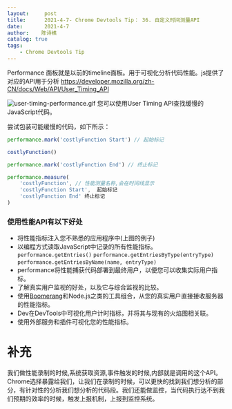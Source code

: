 ```yaml
---
layout:     post
title:      2021-4-7- Chrome Devtools Tip： 36. 自定义时间测量API
date:       2021-4-7
author:    陈诗樵
catalog: true
tags:
    - Chrome Devtools Tip
---
```


Performance 面板就是以前的timeline面板。用于可视化分析代码性能。js提供了对应的API用于分析
https://developer.mozilla.org/zh-CN/docs/Web/API/User_Timing_API

![user-timing-performance.gif](https://upload-images.jianshu.io/upload_images/8156292-b83d2a537e1aeee8.gif?imageMogr2/auto-orient/strip)
您可以使用User Timing API查找缓慢的JavaScript代码。

尝试包装可能缓慢的代码，如下所示：
```js
performance.mark('costlyFunction Start') // 起始标记

costlyFunction()

performance.mark('costlyFunction End') // 终止标记

performance.measure(
    'costlyFunction', // 性能测量名称,会在时间线显示
    'costlyFunction Start',  起始标记
    'costlyFunction End' 终止标记
)
```
### 使用性能API有以下好处
- 将性能指标注入您不熟悉的应用程序中(上图的例子)
- 以编程方式读取JavaScript中记录的所有性能指标。`performance.getEntries()` `performance.getEntriesByType(entryType)`
`performance.getEntriesByName(name, entryType)`
- performance将性能捕获代码部署到最终用户，以便您可以收集实际用户指标。
- 了解真实用户监视的好处，以及它与综合监视的比较。
- 使用[Boomerang](https://github.com/SOASTA/boomerang)和Node.js之类的工具组合，从您的真实用户直接接收服务器的性能指标。
- Dev在DevTools中可视化用户计时指标，并将其与现有的火焰图相关联。
- 使用外部服务和插件可视化您的性能指标。

# 补充 
我们做性能录制的时候,系统获取资源,事件触发的时候,内部就是调用的这个API。Chrome选择暴露给我们，让我们在录制的时候，可以更快的找到我们想分析的部分，有针对性的分析我们想分析的代码段。我们还能做监控，当代码执行达不到我们预期的效率的时候，触发上报机制，上报到监控系统。

